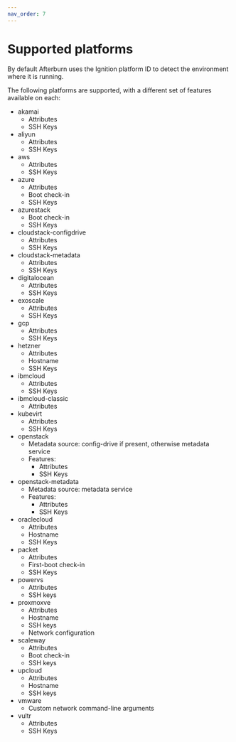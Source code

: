 ```yaml
---
nav_order: 7
---
```


# Supported platforms

By default Afterburn uses the Ignition platform ID to detect the environment where it is running.

The following platforms are supported, with a different set of features available on each:

* akamai
  - Attributes
  - SSH Keys
* aliyun
  - Attributes
  - SSH Keys
* aws
  - Attributes
  - SSH Keys
* azure
  - Attributes
  - Boot check-in
  - SSH Keys
* azurestack
  - Boot check-in
  - SSH Keys
* cloudstack-configdrive
  - Attributes
  - SSH Keys
* cloudstack-metadata
  - Attributes
  - SSH Keys
* digitalocean
  - Attributes
  - SSH Keys
* exoscale
  - Attributes
  - SSH Keys
* gcp
  - Attributes
  - SSH Keys
* hetzner
  - Attributes
  - Hostname
  - SSH Keys
* ibmcloud
  - Attributes
  - SSH Keys
* ibmcloud-classic
  - Attributes
* kubevirt
  - Attributes
  - SSH Keys
* openstack
  * Metadata source: config-drive if present, otherwise metadata service
  * Features:
      - Attributes
      - SSH Keys
* openstack-metadata
  * Metadata source: metadata service
  * Features:
      - Attributes
      - SSH Keys
* oraclecloud
  - Attributes
  - Hostname
  - SSH Keys
* packet
  - Attributes
  - First-boot check-in
  - SSH Keys
* powervs
  - Attributes
  - SSH keys
* proxmoxve
  - Attributes
  - Hostname
  - SSH keys
  - Network configuration
* scaleway
  - Attributes
  - Boot check-in
  - SSH keys
* upcloud
  - Attributes
  - Hostname
  - SSH keys
* vmware
  - Custom network command-line arguments
* vultr
  - Attributes
  - SSH Keys
